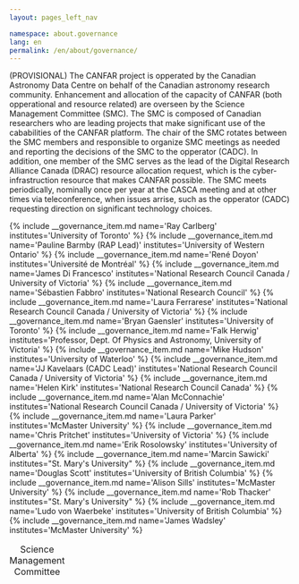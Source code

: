 ```yaml
---
layout: pages_left_nav

namespace: about.governance
lang: en
permalink: /en/about/governance/
---
```


<!--  For a three column layout, add the role attribute. -->

<div class="table-responsive">
<p>(PROVISIONAL) The CANFAR project is opperated by the Canadian Astronomy Data Centre on behalf of the Canadian astronomy research community. Enhancement and allocation of the capacity of CANFAR (both opperational and resource related) are overseen by the Science Management Committee (SMC).  The SMC is composed of Canadian researchers who are leading projects that make significant use of the cababilities of the CANFAR platform. The chair of the SMC rotates between the SMC members and responsible to organize SMC meetings as needed and reporting the decisions of the SMC to the opperator (CADC). In addition, one member of the SMC serves as the lead of the Digital Research Alliance Canada (DRAC) resource allocation request, which is the cyber-infrastruction resource that makes CANFAR possible.  The SMC meets periodically, nominally once per year at the CASCA meeting and at other times via teleconference, when issues arrise, such as the opperator (CADC) requesting direction on significant technology choices.</p>
</div>

<div class="table-responsive">

<table class="table table-condensed">
<caption class="h3">Science Management Committee</caption>
<tbody>
{% include __governance_item.md name='Ray Carlberg' institutes='University of Toronto' %}
  {% include __governance_item.md name='Pauline Barmby (RAP Lead)' institutes='University of Western Ontario' %}
{% include __governance_item.md name='René Doyon' institutes='Université de Montréal' %}
{% include __governance_item.md name='James Di Francesco' institutes='National Research Council Canada / University of Victoria' %}
{% include __governance_item.md name='Sébastien Fabbro' institutes='National Research Council' %}
{% include __governance_item.md name='Laura Ferrarese' institutes='National Research Council Canada / University of Victoria' %}
{% include __governance_item.md name='Bryan Gaensler' institutes='University of Toronto' %}
{% include __governance_item.md name='Falk Herwig' institutes='Professor, Dept. Of Physics and Astronomy, University of Victoria' %}
{% include __governance_item.md name='Mike Hudson' institutes='University of Waterloo' %}
{% include __governance_item.md name='JJ Kavelaars (CADC Lead)' institutes='National Research Council Canada / University of Victoria' %}
{% include __governance_item.md name='Helen Kirk' institutes='National Research Council Canada' %}
{% include __governance_item.md name='Alan McConnachie' institutes='National Research Council Canada / University of Victoria' %}
{% include __governance_item.md name='Laura Parker' institutes='McMaster University' %}
{% include __governance_item.md name='Chris Pritchet' institutes='University of Victoria' %}
{% include __governance_item.md name='Erik Rosolowsky' institutes='University of Alberta' %}
{% include __governance_item.md name='Marcin Sawicki' institutes="St. Mary's University" %}
{% include __governance_item.md name='Douglas Scott' institutes='University of British Columbia' %}
{% include __governance_item.md name='Alison Sills' institutes='McMaster University' %}
{% include __governance_item.md name='Rob Thacker' institutes="St. Mary's University" %}
{% include __governance_item.md name='Ludo von Waerbeke' institutes='University of British Columbia' %}
{% include __governance_item.md name='James Wadsley' institutes='McMaster University' %}
</tbody>
</table>
</div>

<!-- Content end -->
